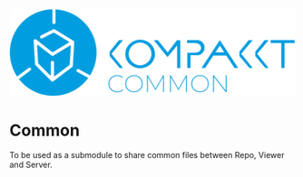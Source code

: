 <p align="center">
    <img src="https://github.com/Kompakkt/Assets/raw/main/common-logo.png" alt="Kompakkt Logo" width="600">
</p>

# Common
To be used as a submodule to share common files between Repo, Viewer and Server.
